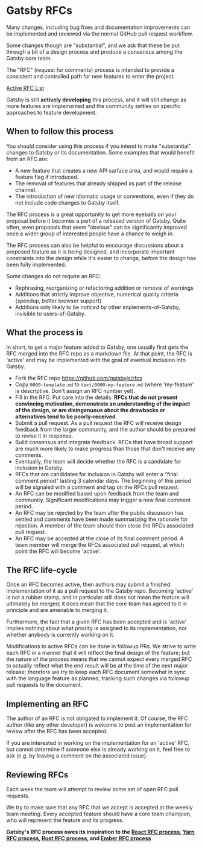 # Gatsby RFCs

Many changes, including bug fixes and documentation improvements can be
implemented and reviewed via the normal GitHub pull request workflow.

Some changes though are "substantial", and we ask that these be put through
a bit of a design process and produce a consensus among the Gatsby core team.

The "RFC" (request for comments) process is intended to provide a consistent
and controlled path for new features to enter the project.

[Active RFC List](https://github.com/gatsbyjs/rfcs/pulls)

Gatsby is still **actively developing** this process, and it will still change
as more features are implemented and the community settles on specific
approaches to feature development.

## When to follow this process

You should consider using this process if you intend to make "substantial"
changes to Gatsby or its documentation. Some examples that would benefit from
an RFC are:

- A new feature that creates a new API surface area, and would
  require a feature flag if introduced.
- The removal of features that already shipped as part of the release
  channel.
- The introduction of new idiomatic usage or conventions, even if they
  do not include code changes to Gatsby itself.

The RFC process is a great opportunity to get more eyeballs on your proposal
before it becomes a part of a released version of Gatsby. Quite often, even
proposals that seem "obvious" can be significantly improved once a wider group
of interested people have a chance to weigh in.

The RFC process can also be helpful to encourage discussions about a proposed
feature as it is being designed, and incorporate important constraints into the
design while it's easier to change, before the design has been fully
implemented.

Some changes do not require an RFC:

- Rephrasing, reorganizing or refactoring addition or removal of warnings
- Additions that strictly improve objective, numerical quality
  criteria (speedup, better browser support)
- Additions only likely to be _noticed by_ other implements-of-Gatsby,
  invisible to users-of-Gatsby.

## What the process is

In short, to get a major feature added to Gatsby, one usually first gets the
RFC merged into the RFC repo as a markdown file. At that point, the RFC is
'active' and may be implemented with the goal of eventual inclusion into
Gatsby.

- Fork the RFC repo https://github.com/gatsbyjs/rfcs
- Copy `0000-template.md` to `text/0000-my-feature.md` (where
  'my-feature' is descriptive. Don't assign an RFC number yet).
- Fill in the RFC. Put care into the details: **RFCs that do not
  present convincing motivation, demonstrate an understanding of the impact of the
  design, or are disingenuous about the drawbacks or alternatives tend to be
  poorly-received**.
- Submit a pull request. As a pull request the RFC will receive design
  feedback from the larger community, and the author should be prepared to revise
  it in response.
- Build consensus and integrate feedback. RFCs that have broad support
  are much more likely to make progress than those that don't receive any
  comments.
- Eventually, the team will decide whether the RFC is a candidate
  for inclusion in Gatsby.
- RFCs that are candidates for inclusion in Gatsby will enter a "final comment
  period" lasting 3 calendar days. The beginning of this period will be signaled
  with a comment and tag on the RFCs pull request.
- An RFC can be modified based upon feedback from the team and community.
  Significant modifications may trigger a new final comment period.
- An RFC may be rejected by the team after the public discussion has settled
  and comments have been made summarizing the rationale for rejection. A member
  of the team should then close the RFCs associated pull request.
- An RFC may be accepted at the close of its final comment period. A team
  member will merge the RFCs associated pull request, at which point the RFC will
  become 'active'.

## The RFC life-cycle

Once an RFC becomes active, then authors may submit a finished implementation of it
as a pull request to the Gatsby repo. Becoming 'active' is not a rubber
stamp, and in particular still does not mean the feature will ultimately be
merged; it does mean that the core team has agreed to it in principle and are
amenable to merging it.

Furthermore, the fact that a given RFC has been accepted and is 'active'
implies nothing about what priority is assigned to its implementation, nor
whether anybody is currently working on it.

Modifications to active RFCs can be done in followup PRs. We strive to write
each RFC in a manner that it will reflect the final design of the feature; but
the nature of the process means that we cannot expect every merged RFC to
actually reflect what the end result will be at the time of the next major
release; therefore we try to keep each RFC document somewhat in sync with the
language feature as planned, tracking such changes via followup pull requests
to the document.

## Implementing an RFC

The author of an RFC is not obligated to implement it. Of course, the RFC
author (like any other developer) is welcome to post an implementation for
review after the RFC has been accepted.

If you are interested in working on the implementation for an 'active' RFC, but
cannot determine if someone else is already working on it, feel free to ask
(e.g. by leaving a comment on the associated issue).

## Reviewing RFCs

Each week the team will attempt to review some set of open RFC pull requests.

We try to make sure that any RFC that we accept is accepted at the weekly team
meeting. Every accepted feature should have a core team champion, who will
represent the feature and its progress.

**Gatsby's RFC process owes its inspiration to the [React RFC process], [Yarn
RFC process], [Rust RFC process], and [Ember RFC process]**

[react rfc process]: https://github.com/reactjs/rfcs
[yarn rfc process]: https://github.com/yarnpkg/rfcs
[rust rfc process]: https://github.com/rust-lang/rfcs
[ember rfc process]: https://github.com/emberjs/rfcs

